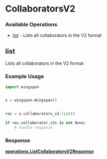 # CollaboratorsV2

### Available Operations

* [list](#list) - Lists all collaborators in the V2 format

## list

Lists all collaborators in the V2 format

### Example Usage

```python
import wingspan


s = wingspan.Wingspan()


res = s.collaborators_v2.list()

if res.collaborator_v2s is not None:
    # handle response
```


### Response

**[operations.ListCollaboratorsV2Response](../../models/operations/listcollaboratorsv2response.md)**

